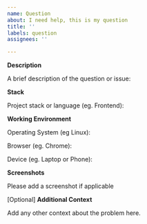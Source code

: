 ```yaml
---
name: Question
about: I need help, this is my question
title: ''
labels: question
assignees: ''

---
```


**Description**

A brief description of the question or issue:

**Stack**

Project stack or language (eg. Frontend):

**Working Environment**

Operating System (eg Linux):

Browser (eg. Chrome):

Device (eg. Laptop or Phone):

**Screenshots**

Please add a screenshot if applicable

[Optional] **Additional Context**

Add any other context about the problem here.
